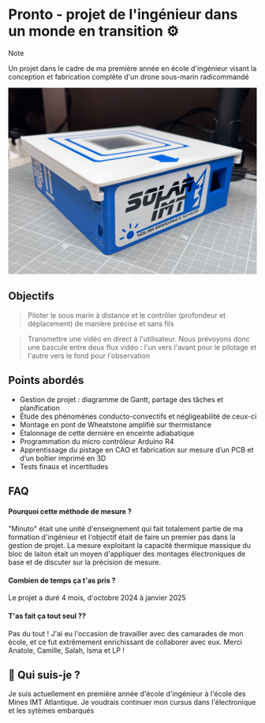 
# Pronto - projet de l'ingénieur dans un monde en transition ⚙️
> [!NOTE]
> Un projet dans le cadre de ma première année en école d'ingénieur visant la conception et fabrication complète d'un drone sous-marin radicommandé

![alt text](https://raw.githubusercontent.com/Emilien-Wolff/Minuto/refs/heads/main/Photos/IMG_6275.JPG)

## Objectifs

> Piloter le sous marin à distance et le contrôler (profondeur et déplacement) de manière précise et sans fils

> Transmettre une vidéo en direct à l'utilisateur. Nous prévoyons donc une bascule entre deux flux vidéo : l'un vers l'avant pour le pilotage et l'autre vers le fond pour l'observation


## Points abordés

 - Gestion de projet : diagramme de Gantt, partage des tâches et planification
 - Étude des phénomènes conducto-convectifs et négligeabilité de ceux-ci
 - Montage en pont de Wheatstone amplifié sur thermistance
 - Étalonnage de cette dernière en enceinte adiabatique
 - Programmation du micro contrôleur Arduino R4
 - Apprentissage du pistage en CAO et fabrication sur mesure d’un PCB et d’un boîtier imprimé en 3D
 - Tests finaux et incertitudes


## FAQ

#### Pourquoi cette méthode de mesure ?
"Minuto" était une unité d'enseignement qui fait totalement partie de ma formation d'ingénieur et l'objectif était de faire un premier pas dans la gestion de projet. La mesure exploitant la capacité thermique massique du bloc de laiton était un moyen d'appliquer des montages électroniques de base et de discuter sur la précision de mesure. 

#### Combien de temps ça t'as pris ?

Le projet a duré 4 mois, d'octobre 2024 à janvier 2025

#### T'as fait ça tout seul ??

Pas du tout ! J'ai eu l'occasion de travailler avec des camarades de mon école, et ce fut extrêmement enrichissant de collaborer avec eux. Merci Anatole, Camille, Salah, Isma et LP !

## 🚀 Qui suis-je ?
Je suis actuellement en première année d'école d'ingénieur à l'école des Mines IMT Atlantique. Je voudrais continuer mon cursus dans l'électronique et les sytèmes embarqués



